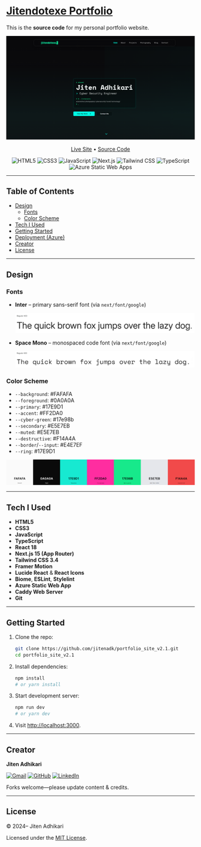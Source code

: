 # [Jitendotexe Portfolio](https://jitenadhikari.com.np)

This is the **source code** for my personal portfolio website.

<p align="center">
  <a href="https://jitenadhikari.com.np" target="_blank">
    <img src="./public/img/readme/site_preview.png" alt="Site Preview" width="700" />
  </a>
</p>

<p align="center">
  <a href="https://jitenadhikari.com.np" target="_blank">Live Site</a> •
  <a href="https://github.com/jitenadk/portfolio_site_v2.1" target="_blank">Source Code</a>
</p>

<p align="center">
  <img alt="HTML5" src="https://img.shields.io/badge/HTML5-E44D26?style=flat&logo=html5&logoColor=white" />
  <img alt="CSS3" src="https://img.shields.io/badge/CSS3-2965f1?style=flat&logo=css3&logoColor=white" />
  <img alt="JavaScript" src="https://img.shields.io/badge/JavaScript-F0DB4F?style=flat&logo=javascript&logoColor=white" />
  <img alt="Next.js" src="https://img.shields.io/badge/Next.js-000000?style=flat&logo=next.js&logoColor=white" />
  <img alt="Tailwind CSS" src="https://img.shields.io/badge/Tailwind_CSS-06B6D4?style=flat&logo=tailwind-css&logoColor=white" />
  <img alt="TypeScript" src="https://img.shields.io/badge/TypeScript-3178C6?style=flat&logo=typescript&logoColor=white" />
  <img alt="Azure Static Web Apps" src="https://img.shields.io/badge/Azure_Static_Web_Apps-0078D4?style=flat&logo=microsoft-azure&logoColor=white" />
</p>

---

## Table of Contents

- [Design](#design)
  - [Fonts](#fonts)
  - [Color Scheme](#color-scheme)
- [Tech I Used](#tech-i-used)
- [Getting Started](#getting-started)
- [Deployment (Azure)](#deployment-azure)
- [Creator](#creator)
- [License](#license)

---

## Design

### Fonts

- **Inter** – primary sans-serif font (via `next/font/google`)
    <p align="center">
      <img alt="Inter Preview" src="./public/img/readme/inter.png" />
    </p>

- **Space Mono** – monospaced code font (via `next/font/google`)
    <p align="center">
      <img alt="Space Mono Preview" src="./public/img/readme/space_mono.png" />
    </p>

### Color Scheme

- `--background`: #FAFAFA
- `--foreground`: #0A0A0A
- `--primary`: #17E9D1
- `--accent`: #FF2DA0
- `--cyber-green`: #17e98b
- `--secondary`: #E5E7EB
- `--muted`: #E5E7EB
- `--destructive`: #F14A4A
- `--border`/`--input`: #E4E7EF
- `--ring`: #17E9D1
<p align="center">
    <a href="https://coolors.co/fafafa-0a0a0a-17e9d1-ff2da0-17e98b-e5e7eb-f14a4a" target="_blank"><img alt="Color Palette" src="./public/img/readme/color_palette.png"/></a>
</p>

---

## Tech I Used

- **HTML5**
- **CSS3**
- **JavaScript**
- **TypeScript**
- **React 18**
- **Next.js 15 (App Router)**
- **Tailwind CSS 3.4**
- **Framer Motion**
- **Lucide React** & **React Icons**
- **Biome**, **ESLint**, **Stylelint**
- **Azure Static Web App**
- **Caddy Web Server**
- **Git**

---

## Getting Started

1. Clone the repo:

   ```bash
   git clone https://github.com/jitenadk/portfolio_site_v2.1.git
   cd portfolio_site_v2.1
   ```

2. Install dependencies:

   ```bash
   npm install
   # or yarn install
   ```

3. Start development server:

   ```bash
   npm run dev
   # or yarn dev
   ```

4. Visit [http://localhost:3000](http://localhost:3000).

---

## Creator

**Jiten Adhikari**

<p align="left">
  <a href="mailto:jitenadhikari001@gmail.com"><img alt="Gmail" src="https://img.shields.io/badge/Email-D14836?style=flat&logo=gmail&logoColor=white" /></a>
  <a href="https://github.com/jitenadk" target="_blank"><img alt="GitHub" src="https://img.shields.io/badge/GitHub-181717?style=flat&logo=github&logoColor=white" /></a>
  <a href="https://www.linkedin.com/in/jitenadk/" target="_blank"><img alt="LinkedIn" src="https://img.shields.io/badge/LinkedIn-0A66C2?style=flat&logo=linkedin&logoColor=white" /></a>
</p>

Forks welcome—please update content & credits.

---

## License

&copy; 2024–<script>document.write(new Date().getFullYear());</script> Jiten Adhikari

Licensed under the [MIT License](./LICENSE).
